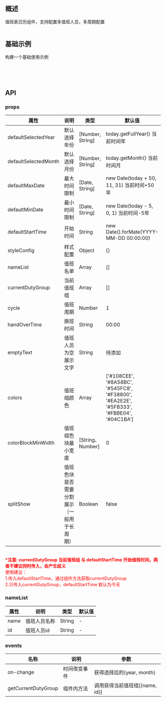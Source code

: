 
## 概述

值班表日历组件，支持配置多值班人员，多周期配置
<br>
<br>

## 基础示例

构建一个基础使用示例
<br>
<br>

<template>
    <Card>
        <p class="card-title">基础用法示例</p>
        <br>
        <template>
            <div class="steps-doc">
                <div class="example">
                    <nvDutyTableNormalDemo />
                </div>
            </div>
        </template>
        <br>
        <br>
        <nv-code :content="nvDutyTableNormalDemoCode" />
    </Card>
</template>
<br>
<br>
<template>
    <Card>
        <p class="card-title">完整用法示例</p>
        <br>
        <template>
            <div class="steps-doc">
                <div class="example">
                    <nvDutyTableComplexDemo />
                </div>
            </div>
        </template>
        <br>
        <br>
        <nv-code :content="nvDutyTableComplexDemoCode" />
    </Card>
</template>

## API

### props

| 属性          | 说明                                     | 类型              | 默认值      |
| ----------   | ----------------------------------------| ----------------  | ----------- |
| defaultSelectedYear  | 默认选择年份                       | [Number, String]  | today.getFullYear() 当前时间年         |
| defaultSelectedMonth  | 默认选择月份                      | [Number, String]  | today.getMonth() 当前时间月        |
| defaultMaxDate  | 最大时间限制                            | [Date, String]    | new Date(today + 50, 11, 31) 当前时间+50年         |
| defaultMinDate  | 最小时间限制                            | [Date, String]    | new Date(today - 5, 0, 1) 当前时间-5年         |
| defaultStartTime     | 开始时间                          | String             | new Date().forMate(YYYY-MM-DD 00:00:00)           |
| styleConfig  | 样式配置                                  | Object            | {}           |
| nameList     | 值班名单                                  | Array             | []           |
| currentDutyGroup     | 当前值班组                                  | Array             | []           |
| cycle        | 值班周期                                  | Number            | 1           |
| handOverTime | 换班时间                                  | String            | 00:00      |
| emptyText    | 值班人员为空展示文字                         | String            | 待添加      |
| colors       | 值班组颜色                                 |  Array            | ['#108CEE', '#8A58BC', '#545FC8', '#F38800', '#EA2E2E', '#5FB333', '#FBBE04', '#04C1BA']      |
| colorBlockMinWidth | 值班组色块最小宽度                     | [String、Number]  | 0          |
| splitShow    | 值班色块是否需要分割展示（一般用于长周期）        | Boolean           | false      |
<br>
<div style="color: red;font-weight: bolder">*注意: currentDutyGroup 当前值班组 与 defaultStartTime 开始值班时间，两者不建议同时传入，会产生歧义</div>
<div style="color: red;">使用建议：<div>1.传入defaultStartTime，通过组件方法获取currentDutyGroup</div><div>2.只传入currentDutyGroup，defaultStartTime 默认为今天</div></div>

### nameList
| 属性       | 说明                                               | 类型             | 默认值      |
| ---------- | --------------------------------------------------| --------------  | ----------- |
| name       | 值班人员名称                                           | String          | -           |
| id       | 值班人员id                                           | String          | -           |



### events
| 名称        | 说明                                   | 参数             |
| ---------- | ---------------------------------------| --------------  |
| on-change  | 时间改变事件                             | 获得选择后的{year, month}    |
| getCurrentDutyGroup  | 组件内方法                             | 调用获得当前值班组[{name, id}]    |

<script>
import nvDutyTableNormalDemo from '../../../example/dutyTable/nvDutyTableNormalDemo.vue';
import nvDutyTableComplexDemo from '../../../example/dutyTable/nvDutyTableComplexDemo.vue'

const nvDutyTableNormalDemoCode =
`<template>
    <NvDutyTable :name-list="nameList" />
<\/template>

<script>
export default {
    name: 'nvDutyTableNormalDemo',
    data() {
        return {
            nameList: [
                [{name: '东皇', id: 'donghuang'}, {name: '公孙离', id: 'gongsunli'}],
                [{name: '李白', id: 'libai'}, {name: '陈独秀', id: 'chenduxiu'}, {name: '孙尚香', id: 'sunshangxiang'}],
                [{name: '伽罗', id: 'jialuo'}, {name: '孙悟空', id: 'sunwukong'}],
                []
            ]
        };
    }
};
<\/script>`;

const nvDutyTableComplexDemoCode = `<template>
    <div>
        <Form :label-width="80">
            <FormItem label="值班人员：">
                <FormItem v-for="(list, index) in nameArr"
                          :label="index + 1 + '组：'"
                          :key="index"
                >
                    <Input style="width: 200px"
                           v-model="nameArr[index]"
                           @on-blur="formatNameArr"
                    />
                </FormItem>
            </FormItem>
            <FormItem label="值班周期：">
                <Select v-model="cycle" style="width: 200px">
                    <Option :value="1">日</Option>
                    <Option :value="7">周</Option>
                    <Option :value="30">月</Option>
                </Select>
            </FormItem>
            <FormItem label="空文本：">
                <Input v-model="emptyText" style="width: 200px" />
            </FormItem>
            <FormItem label="换班时间：">
                <TimePicker :value="handOverTime"
                            @on-change="changeTime"
                            format="HH:mm"
                            placeholder="选择换班时间"
                            style="width: 200px"
                ></TimePicker>

            </FormItem>
        </Form>
        <NvDutyTable :name-list="nameLists"
                     :cycle="cycle"
                     :emptyText="emptyText"
                     :hand-over-time="handOverTime"
        ></NvDutyTable>
    </div>
<\/template>

<script>
export default {
    name: "nvDutyTableComplexDemo",
    components: {
        watchList
    },
    data() {
        return {
            nameArr: ['东皇;公孙离', '李白;陈独秀;孙尚香', '伽罗;孙悟空', '后羿', ''],
            nameLists: [],
            cycle: 1,
            emptyText: '我也不知道写啥',
            handOverTime: '00:00'
        };
    },
    mounted() {
        this.formatNameArr();
    },
    methods: {
        formatNameArr() {
            this.nameLists = this.nameArr.map(list => list ? list.split(';').map(item => ({name: item, id: item})) : []);
        },
        changeTime(time) {
            this.handOverTime = time;
        }
    }
};
<\/script>`;

export default {
    name: 'nvDutyDemo',
    components: {
        nvDutyTableNormalDemo,
        nvDutyTableComplexDemo
    },
    data() {
        return {
            nvDutyTableNormalDemoCode,
            nvDutyTableComplexDemoCode
        }
    }
}
</script>

